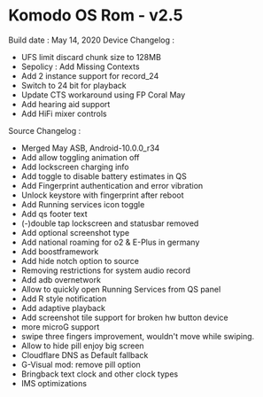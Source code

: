 # Komodo OS Rom - v2.5

Build date : May 14, 2020
Device Changelog :
- UFS limit discard chunk size to 128MB
- Sepolicy : Add Missing Contexts
- Add 2 instance support for record_24
- Switch to 24 bit for playback
- Update CTS workaround using FP Coral May
- Add hearing aid support
- Add HiFi mixer controls

Source Changelog :
- Merged May ASB, Android-10.0.0_r34
- Add allow toggling animation off
- Add lockscreen charging info
- Add toggle to disable battery estimates in QS
- Add Fingerprint authentication and error vibration
- Unlock keystore with fingerprint after reboot
- Add Running services icon toggle
- Add qs footer text
- (-)double tap lockscreen and statusbar removed
-  Add optional screenshot type
- Add national roaming for o2 & E-Plus in germany
- Add boostframework
- Add hide notch option to source
- Removing restrictions for system audio record
- Add adb overnetwork
- Allow to quickly open Running Services from QS panel
- Add R style notification
- Add adaptive playback
- Add screenshot tile support for broken hw button device
- more microG support
- swipe three fingers improvement, wouldn't move while swiping.
- Allow to hide pill enjoy big screen
- Cloudflare DNS as Default fallback
- G-Visual mod: remove pill option 
- Bringback text clock and other clock types
- IMS optimizations
